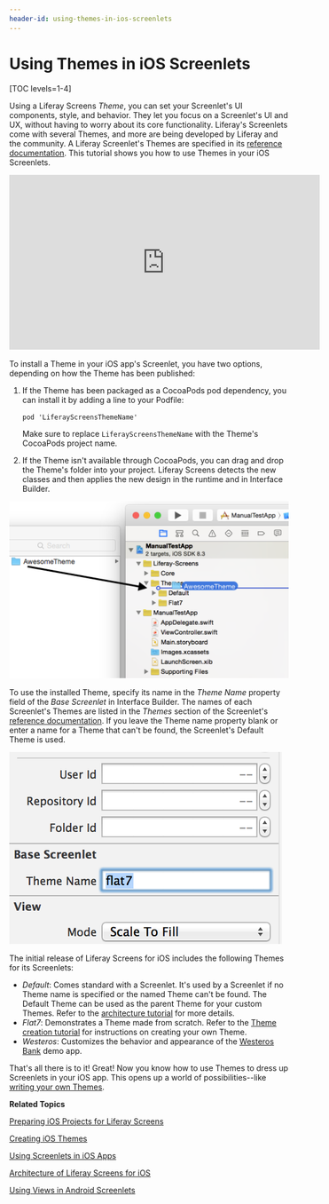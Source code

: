 ```yaml
---
header-id: using-themes-in-ios-screenlets
---
```


# Using Themes in iOS Screenlets

[TOC levels=1-4]

Using a Liferay Screens *Theme*, you can set your Screenlet's UI components,
style, and behavior. They let you focus on a Screenlet's UI and UX, without
having to worry about its core functionality. Liferay's Screenlets come with
several Themes, and more are being developed by Liferay and the community. A
Liferay Screenlet's Themes are specified in its
[reference documentation](/docs/6-2/reference/-/knowledge_base/r/screenlets-in-liferay-screens-for-ios).
This tutorial shows you how to use Themes in your iOS Screenlets. 

<iframe width="560" height="315" src="https://www.youtube.com/embed/vgwDZJcs3-Y" frameborder="0" allowfullscreen></iframe>

To install a Theme in your iOS app's Screenlet, you have two options, depending 
on how the Theme has been published:

1.  If the Theme has been packaged as a CocoaPods pod dependency, you can install 
    it by adding a line to your Podfile:

        pod 'LiferayScreensThemeName'

    Make sure to replace `LiferayScreensThemeName` with the Theme's
    CocoaPods project name. 

2. If the Theme isn't available through CocoaPods, you can drag and drop the 
   Theme's folder into your project. Liferay Screens detects the new classes and 
   then applies the new design in the runtime and in Interface Builder. 

![Figure 1: To install a Theme into an Xcode project, drag and drop the Theme's folder into it.](../../images/screens-ios-xcode-install-theme.png)

To use the installed Theme, specify its name in the *Theme Name* property field
of the *Base Screenlet* in Interface Builder. The names of each Screenlet's
Themes are listed in the *Themes* section of the Screenlet's
[reference documentation](/docs/6-2/reference/-/knowledge_base/r/screenlets-in-liferay-screens-for-ios). 
If you leave the Theme name property blank or enter a name for a Theme that
can't be found, the Screenlet's Default Theme is used. 

![Figure 2: In Interface Builder, you specify a Screenlet's Theme by entering its name in the *Theme Name* field; this sets the Screenlet's `themeName` property.](../../images/screens-ios-themes-property.png)

The initial release of Liferay Screens for iOS includes the following Themes for
its Screenlets: 

- *Default*: Comes standard with a Screenlet. It's used by a Screenlet if no
  Theme name is specified or the named Theme can't be found. The Default Theme 
  can be used as the parent Theme for your custom Themes. Refer to the 
  [architecture tutorial](/docs/6-2/tutorials/-/knowledge_base/t/architecture-of-liferay-screens-for-ios)
  for more details.
- *Flat7*: Demonstrates a Theme made from scratch. Refer to the 
  [Theme creation tutorial](/docs/6-2/tutorials/-/knowledge_base/t/creating-ios-themes) 
  for instructions on creating your own Theme.
- *Westeros*: Customizes the behavior and appearance of the
  [Westeros Bank](https://github.com/liferay/liferay-screens/tree/master/ios/Samples/WesterosBank) 
  demo app.

That's all there is to it! Great! Now you know how to use Themes to dress up 
Screenlets in your iOS app. This opens up a world of possibilities--like 
[writing your own Themes](/docs/6-2/tutorials/-/knowledge_base/t/creating-ios-themes).

**Related Topics**

[Preparing iOS Projects for Liferay Screens](/docs/6-2/tutorials/-/knowledge_base/t/preparing-ios-projects-for-liferay-screens)

[Creating iOS Themes](/docs/6-2/tutorials/-/knowledge_base/t/creating-ios-themes)

[Using Screenlets in iOS Apps](/docs/6-2/tutorials/-/knowledge_base/t/using-screenlets-in-ios-apps)

[Architecture of Liferay Screens for iOS](/docs/6-2/tutorials/-/knowledge_base/t/architecture-of-liferay-screens-for-ios)

[Using Views in Android Screenlets](/docs/6-2/tutorials/-/knowledge_base/t/using-views-in-android-screenlets)

